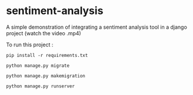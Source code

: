 # sentiment-analysis
A simple demonstration of integrating a sentiment analysis tool in a django project (watch the video .mp4)

To run this project : 

    pip install -r requirements.txt

    python manage.py migrate 

    python manage.py makemigration 

    python manage.py runserver 
